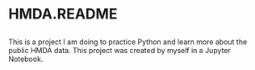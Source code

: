 # HMDA.README
##
This is a project I am doing to practice Python and learn more about the public HMDA data. 
This project was created by myself in a Jupyter Notebook. 
